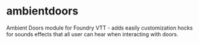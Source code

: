 # ambientdoors
Ambient Doors module for Foundry VTT - adds easily customization hocks for sounds effects that all user can hear when interacting with doors.
